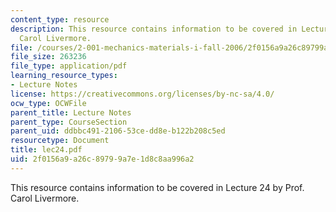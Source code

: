 ```yaml
---
content_type: resource
description: This resource contains information to be covered in Lecture 24 by Prof.
  Carol Livermore.
file: /courses/2-001-mechanics-materials-i-fall-2006/2f0156a9a26c89799a7e1d8c8aa996a2_lec24.pdf
file_size: 263236
file_type: application/pdf
learning_resource_types:
- Lecture Notes
license: https://creativecommons.org/licenses/by-nc-sa/4.0/
ocw_type: OCWFile
parent_title: Lecture Notes
parent_type: CourseSection
parent_uid: ddbbc491-2106-53ce-dd8e-b122b208c5ed
resourcetype: Document
title: lec24.pdf
uid: 2f0156a9-a26c-8979-9a7e-1d8c8aa996a2
---
```

This resource contains information to be covered in Lecture 24 by Prof. Carol Livermore.